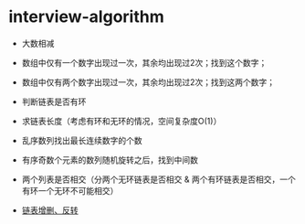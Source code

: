 # interview-algorithm
- 大数相减

- 数组中仅有一个数字出现过一次，其余均出现过2次；找到这个数字；

- 数组中仅有两个数字出现过一次，其余均出现过2次；找到这两个数字；

- 判断链表是否有环

- 求链表长度（考虑有环和无环的情况，空间复杂度O(1)）

- 乱序数列找出最长连续数字的个数

- 有序奇数个元素的数列随机旋转之后，找到中间数

- 两个列表是否相交（分两个无环链表是否相交 & 两个有环链表是否相交，一个有环一个无环不可能相交）

- [链表增删、反转](https://github.com/luckyPT/luckyPT/blob/master/docs/interview/list.md)
